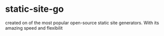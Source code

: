 # static-site-go
created on of the most popular open-source static site generators. With its amazing speed and flexibilit
